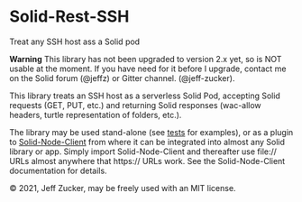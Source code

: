 # Solid-Rest-SSH

Treat any SSH host ass a Solid pod

**Warning** This library has not been upgraded to version 2.x yet, so is NOT usable at the moment.  If you have need for it before I upgrade, contact me on the Solid forum (@jeffz) or Gitter channel. (@jeff-zucker).

This library treats an SSH host as a serverless Solid Pod, accepting Solid requests (GET, PUT, etc.) and returning Solid responses (wac-allow headers, turtle representation of folders, etc.).

The library may be used stand-alone (see [tests](./tests/all.js) for examples), or as a plugin to [Solid-Node-Client](https://github.com/solid/solid-node-client) from where it can be integrated into almost any Solid library or app.  Simply import Solid-Node-Client and thereafter use file:// URLs almost anywhere that https:// URLs work.  See the Solid-Node-Client documentation for details.

&copy; 2021, Jeff Zucker, may be freely used with an MIT license.

